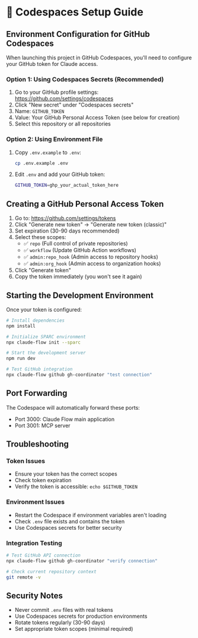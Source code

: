 # 🚀 Codespaces Setup Guide

## Environment Configuration for GitHub Codespaces

When launching this project in GitHub Codespaces, you'll need to configure your GitHub token for Claude access.

### Option 1: Using Codespaces Secrets (Recommended)

1. Go to your GitHub profile settings: https://github.com/settings/codespaces
2. Click "New secret" under "Codespaces secrets"
3. Name: `GITHUB_TOKEN`
4. Value: Your GitHub Personal Access Token (see below for creation)
5. Select this repository or all repositories

### Option 2: Using Environment File

1. Copy `.env.example` to `.env`:
   ```bash
   cp .env.example .env
   ```

2. Edit `.env` and add your GitHub token:
   ```bash
   GITHUB_TOKEN=ghp_your_actual_token_here
   ```

## Creating a GitHub Personal Access Token

1. Go to: https://github.com/settings/tokens
2. Click "Generate new token" → "Generate new token (classic)"
3. Set expiration (30-90 days recommended)
4. Select these scopes:
   - ✅ `repo` (Full control of private repositories)
   - ✅ `workflow` (Update GitHub Action workflows)
   - ✅ `admin:repo_hook` (Admin access to repository hooks)
   - ✅ `admin:org_hook` (Admin access to organization hooks)
5. Click "Generate token"
6. Copy the token immediately (you won't see it again)

## Starting the Development Environment

Once your token is configured:

```bash
# Install dependencies
npm install

# Initialize SPARC environment
npx claude-flow init --sparc

# Start the development server
npm run dev

# Test GitHub integration
npx claude-flow github gh-coordinator "test connection"
```

## Port Forwarding

The Codespace will automatically forward these ports:
- Port 3000: Claude Flow main application
- Port 3001: MCP server

## Troubleshooting

### Token Issues
- Ensure your token has the correct scopes
- Check token expiration
- Verify the token is accessible: `echo $GITHUB_TOKEN`

### Environment Issues
- Restart the Codespace if environment variables aren't loading
- Check `.env` file exists and contains the token
- Use Codespaces secrets for better security

### Integration Testing
```bash
# Test GitHub API connection
npx claude-flow github gh-coordinator "verify connection"

# Check current repository context
git remote -v
```

## Security Notes

- Never commit `.env` files with real tokens
- Use Codespaces secrets for production environments
- Rotate tokens regularly (30-90 days)
- Set appropriate token scopes (minimal required)
